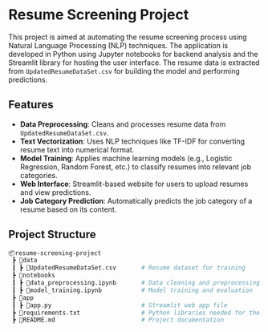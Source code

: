 # Resume Screening Project

This project is aimed at automating the resume screening process using Natural Language Processing (NLP) techniques. The application is developed in Python using Jupyter notebooks for backend analysis and the Streamlit library for hosting the user interface. The resume data is extracted from `UpdatedResumeDataSet.csv` for building the model and performing predictions.

## Features
- **Data Preprocessing**: Cleans and processes resume data from `UpdatedResumeDataSet.csv`.
- **Text Vectorization**: Uses NLP techniques like TF-IDF for converting resume text into numerical format.
- **Model Training**: Applies machine learning models (e.g., Logistic Regression, Random Forest, etc.) to classify resumes into relevant job categories.
- **Web Interface**: Streamlit-based website for users to upload resumes and view predictions.
- **Job Category Prediction**: Automatically predicts the job category of a resume based on its content.

## Project Structure

```bash
📦resume-screening-project
 ┣ 📂data
 ┃ ┣ 📜UpdatedResumeDataSet.csv       # Resume dataset for training
 ┣ 📂notebooks
 ┃ ┣ 📜data_preprocessing.ipynb       # Data cleaning and preprocessing
 ┃ ┣ 📜model_training.ipynb           # Model training and evaluation
 ┣ 📂app
 ┃ ┣ 📜app.py                         # Streamlit web app file
 ┣ 📜requirements.txt                 # Python libraries needed for the project
 ┣ 📜README.md                        # Project documentation
